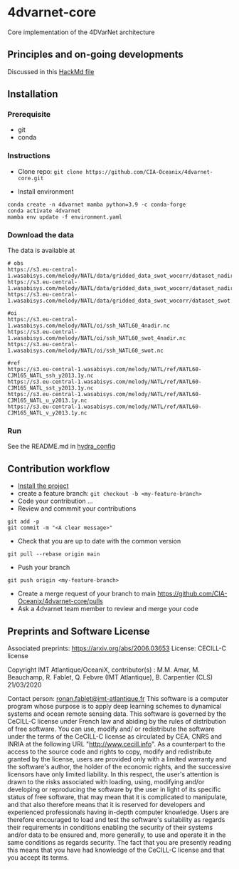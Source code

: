 # 4dvarnet-core
Core implementation of the 4DVarNet architecture

## Principles and on-going developments
Discussed in this [HackMd file](https://hackmd.io/@maxbeauchamp/ryVfI3rdu)

## Installation
### Prerequisite
- git
- conda

### Instructions
- Clone repo:
`git clone https://github.com/CIA-Oceanix/4dvarnet-core.git`

- Install environment
```
conda create -n 4dvarnet mamba python=3.9 -c conda-forge
conda activate 4dvarnet
mamba env update -f environment.yaml
```

### Download the data
The data is available at
```
# obs
https://s3.eu-central-1.wasabisys.com/melody/NATL/data/gridded_data_swot_wocorr/dataset_nadir_0d_swot.nc
https://s3.eu-central-1.wasabisys.com/melody/NATL/data/gridded_data_swot_wocorr/dataset_nadir_0d.nc
https://s3.eu-central-1.wasabisys.com/melody/NATL/data/gridded_data_swot_wocorr/dataset_swot.nc

#oi
https://s3.eu-central-1.wasabisys.com/melody/NATL/oi/ssh_NATL60_4nadir.nc
https://s3.eu-central-1.wasabisys.com/melody/NATL/oi/ssh_NATL60_swot_4nadir.nc
https://s3.eu-central-1.wasabisys.com/melody/NATL/oi/ssh_NATL60_swot.nc

#ref
https://s3.eu-central-1.wasabisys.com/melody/NATL/ref/NATL60-CJM165_NATL_ssh_y2013.1y.nc
https://s3.eu-central-1.wasabisys.com/melody/NATL/ref/NATL60-CJM165_NATL_sst_y2013.1y.nc
https://s3.eu-central-1.wasabisys.com/melody/NATL/ref/NATL60-CJM165_NATL_u_y2013.1y.nc
https://s3.eu-central-1.wasabisys.com/melody/NATL/ref/NATL60-CJM165_NATL_v_y2013.1y.nc
```


### Run
See the README.md in [hydra\_config](https://github.com/CIA-Oceanix/4dvarnet-core/tree/main/hydra_config)

## Contribution workflow
- [Install the project](#installation)
- create a feature branch:
`git checkout -b <my-feature-branch>`
- Code your contribution ...
- Review and commmit your contributions
```
git add -p
git commit -m "<A clear message>"
```
- Check that you are up to date with the common version
```
git pull --rebase origin main
```

- Push your branch
```
git push origin <my-feature-branch>
```
- Create a merge request of your branch to main https://github.com/CIA-Oceanix/4dvarnet-core/pulls
- Ask a 4dvarnet team member to review and merge your code

## Preprints and Software License
Associated preprints: https://arxiv.org/abs/2006.03653
License: CECILL-C license

Copyright IMT Atlantique/OceaniX, contributor(s) : M.M. Amar, M. Beauchamp, R. Fablet, Q. Febvre (IMT Atlantique), B. Carpentier (CLS) 21/03/2020

Contact person: ronan.fablet@imt-atlantique.fr
This software is a computer program whose purpose is to apply deep learning
schemes to dynamical systems and ocean remote sensing data.
This software is governed by the CeCILL-C license under French law and
abiding by the rules of distribution of free software.  You can  use,
modify and/ or redistribute the software under the terms of the CeCILL-C
license as circulated by CEA, CNRS and INRIA at the following URL
"http://www.cecill.info".
As a counterpart to the access to the source code and  rights to copy,
modify and redistribute granted by the license, users are provided only
with a limited warranty  and the software's author,  the holder of the
economic rights,  and the successive licensors  have only  limited
liability.
In this respect, the user's attention is drawn to the risks associated
with loading,  using,  modifying and/or developing or reproducing the
software by the user in light of its specific status of free software,
that may mean  that it is complicated to manipulate,  and  that  also
therefore means  that it is reserved for developers  and  experienced
professionals having in-depth computer knowledge. Users are therefore
encouraged to load and test the software's suitability as regards their
requirements in conditions enabling the security of their systems and/or
data to be ensured and,  more generally, to use and operate it in the
same conditions as regards security.
The fact that you are presently reading this means that you have had
knowledge of the CeCILL-C license and that you accept its terms.